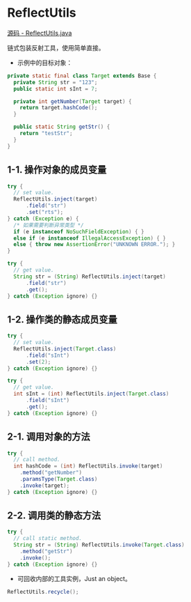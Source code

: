# ReflectUtils

[源码 - ReflectUtils.java](./ReflectUtils.java)

链式包装反射工具，使用简单直接。

- 示例中的目标对象：

```java
private static final class Target extends Base {
  private String str = "123";
  public static int sInt = 7;

  private int getNumber(Target target) {
    return target.hashCode();
  }

  public static String getStr() {
    return "testStr";
  }
}
```

## 1-1. 操作对象的成员变量

```java
try {
  // set value.
  ReflectUtils.inject(target)
      .field("str")
      .set("rts");
} catch (Exception e) {
  /* 如果需要判断异常类型 */
  if (e instanceof NoSuchFieldException) { }
  else if (e instanceof IllegalAccessException) { }
  else { throw new AssertionError("UNKNOWN ERROR."); }
}
```

```java
try {
  // get value.
  String str = (String) ReflectUtils.inject(target)
      .field("str")
      .get();
} catch (Exception ignore) {}
```

## 1-2. 操作类的静态成员变量

```java
try {
  // set value.
  ReflectUtils.inject(Target.class)
      .field("sInt")
      .set(2);
} catch (Exception ignore) {}
```

```java
try {
  // get value.
  int sInt = (int) ReflectUtils.inject(Target.class)
      .field("sInt")
      .get();
} catch (Exception ignore) {}
```

## 2-1. 调用对象的方法

```java
try {
  // call method.
  int hashCode = (int) ReflectUtils.invoke(target)
    .method("getNumber")
    .paramsType(Target.class)
    .invoke(target);
} catch (Exception ignore) {}
```

## 2-2. 调用类的静态方法

```java
try {
  // call static method.
  String str = (String) ReflectUtils.invoke(Target.class)
    .method("getStr")
    .invoke();
} catch (Exception ignore) {}
```

- 可回收内部的工具实例，Just an object。

```java
ReflectUtils.recycle();
```

